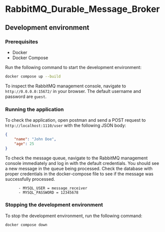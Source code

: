 # RabbitMQ_Durable_Message_Broker

## Development environment

### Prerequisites
- Docker
- Docker Compose

Run the following command to start the development environment:
```bash
docker compose up --build
```

To inspect the RabbitMQ management console, navigate to `http://0.0.0.0:15672/` in your browser. The default username and password are `guest`.


### Running the application
To check the application, open postman and send a POST request to `http://localhost:1110/user` with the following JSON body:
```json
{
    "name": "John Doe",
    "age": 25
}
```

To check the message queue, navigate to the RabbitMQ management console immediately and log in with the default credentials. You should see a new message in the queue being processed.
Check the database with proper credentials in the docker-compose file to see if the message was successfully processed.

```database Credentials
      - MYSQL_USER = message_receiver
      - MYSQL_PASSWORD = 12345678
```

### Stopping the development environment
To stop the development environment, run the following command:
```bash
docker compose down
```